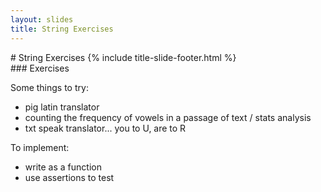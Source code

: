 ```yaml
---
layout: slides
title: String Exercises 
---
```

<section markdown="block" class="title-slide">
#  String Exercises
{% include title-slide-footer.html %}
</section>

<section markdown="block">
###  Exercises

Some things to try: 

* pig latin translator
* counting the frequency of vowels in a passage of text / stats analysis
* txt speak translator... you to U, are to R

To implement:

* write as a function
* use assertions to test
</section>

